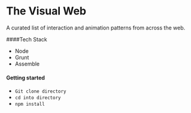 The Visual Web
==============

A curated list of interaction and animation patterns from across the web.

####Tech Stack
- Node
- Grunt
- Assemble


#### Getting started
- `Git clone directory`
- `cd into directory`
- `npm install`


